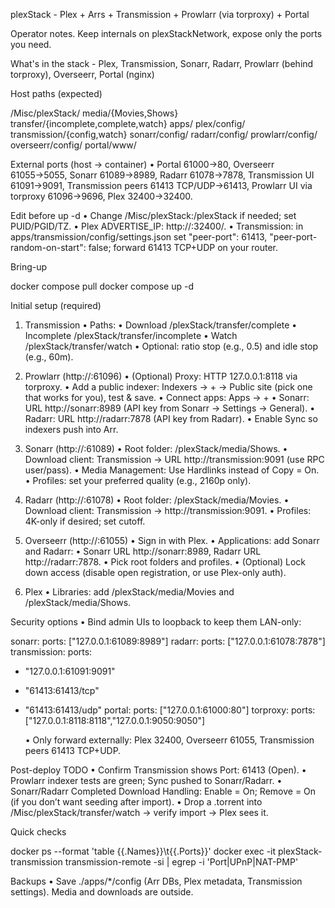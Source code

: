 plexStack - Plex + Arrs + Transmission + Prowlarr (via torproxy) + Portal

Operator notes. Keep internals on plexStackNetwork, expose only the ports you need.

What's in the stack
	-	Plex, Transmission, Sonarr, Radarr, Prowlarr (behind torproxy), Overseerr, Portal (nginx)

Host paths (expected)

/Misc/plexStack/
  media/{Movies,Shows}
  transfer/{incomplete,complete,watch}
  apps/
    plex/config/  transmission/{config,watch}
    sonarr/config/ radarr/config/ prowlarr/config/
    overseerr/config/ portal/www/

External ports (host → container)
	•	Portal 61000→80, Overseerr 61055→5055, Sonarr 61089→8989, Radarr 61078→7878,
Transmission UI 61091→9091, Transmission peers 61413 TCP/UDP→61413,
Prowlarr UI via torproxy 61096→9696, Plex 32400→32400.

Edit before up -d
	•	Change /Misc/plexStack:/plexStack if needed; set PUID/PGID/TZ.
	•	Plex ADVERTISE_IP: http://<LAN-IP>:32400/.
	•	Transmission: in apps/transmission/config/settings.json set "peer-port": 61413, "peer-port-random-on-start": false; forward 61413 TCP+UDP on your router.

Bring-up

docker compose pull
docker compose up -d

Initial setup (required)

1) Transmission
	•	Paths:
	•	Download /plexStack/transfer/complete
	•	Incomplete /plexStack/transfer/incomplete
	•	Watch /plexStack/transfer/watch
	•	Optional: ratio stop (e.g., 0.5) and idle stop (e.g., 60m).

2) Prowlarr (http://:61096)
	•	(Optional) Proxy: HTTP 127.0.0.1:8118 via torproxy.
	•	Add a public indexer: Indexers → + → Public site (pick one that works for you), test & save.
	•	Connect apps: Apps → +
	•	Sonarr: URL http://sonarr:8989 (API key from Sonarr → Settings → General).
	•	Radarr: URL http://radarr:7878 (API key from Radarr).
	•	Enable Sync so indexers push into Arr.

3) Sonarr (http://:61089)
	•	Root folder: /plexStack/media/Shows.
	•	Download client: Transmission → URL http://transmission:9091 (use RPC user/pass).
	•	Media Management: Use Hardlinks instead of Copy = On.
	•	Profiles: set your preferred quality (e.g., 2160p only).

4) Radarr (http://:61078)
	•	Root folder: /plexStack/media/Movies.
	•	Download client: Transmission → http://transmission:9091.
	•	Profiles: 4K-only if desired; set cutoff.

5) Overseerr (http://:61055)
	•	Sign in with Plex.
	•	Applications: add Sonarr and Radarr:
	•	Sonarr URL http://sonarr:8989, Radarr URL http://radarr:7878.
	•	Pick root folders and profiles.
	•	(Optional) Lock down access (disable open registration, or use Plex-only auth).

6) Plex
	•	Libraries: add /plexStack/media/Movies and /plexStack/media/Shows.

Security options
	•	Bind admin UIs to loopback to keep them LAN-only:

sonarr: ports: ["127.0.0.1:61089:8989"]
radarr: ports: ["127.0.0.1:61078:7878"]
transmission: ports:
  - "127.0.0.1:61091:9091"
  - "61413:61413/tcp"
  - "61413:61413/udp"
portal: ports: ["127.0.0.1:61000:80"]
torproxy: ports: ["127.0.0.1:8118:8118","127.0.0.1:9050:9050"]


	•	Only forward externally: Plex 32400, Overseerr 61055, Transmission peers 61413 TCP+UDP.

Post-deploy TODO
	•	Confirm Transmission shows Port: 61413 (Open).
	•	Prowlarr indexer tests are green; Sync pushed to Sonarr/Radarr.
	•	Sonarr/Radarr Completed Download Handling: Enable = On; Remove = On (if you don’t want seeding after import).
	•	Drop a .torrent into /Misc/plexStack/transfer/watch → verify import → Plex sees it.

Quick checks

docker ps --format 'table {{.Names}}\t{{.Ports}}'
docker exec -it plexStack-transmission transmission-remote -si | egrep -i 'Port|UPnP|NAT-PMP'

Backups
	•	Save ./apps/*/config (Arr DBs, Plex metadata, Transmission settings). Media and downloads are outside.